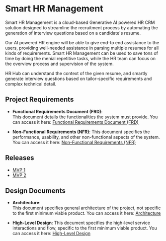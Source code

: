 # Smart  HR Management

Smart HR Management is a cloud-based Generative AI powered HR CRM solution designed
to streamline the recruitment process by automating the generation of
interview questions based on a candidate\'s resume. 

Our AI powered HR engine will be able to give end-to end assistance to the users,
providing well-needed assistance in parsing multiple resumes for all
kinds of requirements. Smart HR Management can be used to save tons of time by doing
the menial repetitive tasks, while the HR team can focus on the overview
process and supervision of the system. 

HR Hub can understand the context of the given resume, and smartly generate interview questions based on
tailor-specific requirements and complex technical detail.

## Project Requirements

* **Functional Requirements Document (FRD)**:  
  This document details the functionalities the system must provide. You can access it here: [Functional Requirements Document (FRD)](docs/requirements/frd.md)

* **Non-Functional Requirements (NFR)**: 
  This document specifies the performance, usability, and other non-functional aspects of the system. You can access it here: [Non-Functional Requirements (NFR)](docs/requirements/nfr.md)

## Releases
* [MVP 1](docs/releases/mvp1.md)
* [MVP 2](docs/releases/mvp2.md)

## Design Documents 

* **Architecture**:  
  This document specifies general architecture of the project, not specific to the first minimum viable product. You can access it here: [Architecture](docs/arch/arch.md)

* **High-Level Design**: 
  This document specifies the high-level service interactions and flow, specific to the first minimum viable product. You can access it here: [High-Level Design](docs/arch/hld.md)
  
